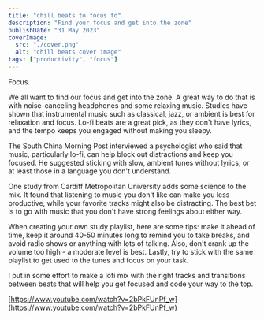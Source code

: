 ```yaml
---
title: "chill beats to focus to"
description: "Find your focus and get into the zone"
publishDate: "31 May 2023"
coverImage:
  src: "./cover.png"
  alt: "chill beats cover image"
tags: ["productivity", "focus"]
---
```


Focus.

We all want to find our focus and get into the zone. A great way to do that is with noise-canceling headphones and some relaxing music. Studies have shown that instrumental music such as classical, jazz, or ambient is best for relaxation and focus. Lo-fi beats are a great pick, as they don't have lyrics, and the tempo keeps you engaged without making you sleepy.

The South China Morning Post interviewed a psychologist who said that music, particularly lo-fi, can help block out distractions and keep you focused. He suggested sticking with slow, ambient tunes without lyrics, or at least those in a language you don't understand.

One study from Cardiff Metropolitan University adds some science to the mix. It found that listening to music you don't like can make you less productive, while your favorite tracks might also be distracting. The best bet is to go with music that you don't have strong feelings about either way.

When creating your own study playlist, here are some tips: make it ahead of time, keep it around 40-50 minutes long to remind you to take breaks, and avoid radio shows or anything with lots of talking. Also, don't crank up the volume too high - a moderate level is best. Lastly, try to stick with the same playlist to get used to the tunes and focus on your task.

I put in some effort to make a lofi mix with the right tracks and transitions between beats that will help you get focused and code your way to the top.

[https://www.youtube.com/watch?v=2bPkFUnPf_w](https://www.youtube.com/watch?v=2bPkFUnPf_w)
